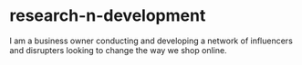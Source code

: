 # research-n-development
 I am a business owner conducting and developing a network of influencers and disrupters looking to change the way we shop online.

